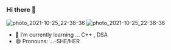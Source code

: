 ### Hi there 👋

![photo_2021-10-25_22-38-36](https://user-images.githubusercontent.com/86922002/138806170-fffd2c8e-dcbd-4fe0-a076-bbeb6e176c08.jpg)
![photo_2021-10-25_22-38-36](https://user-images.githubusercontent.com/86922002/138806899-82652759-ceef-4f13-8ec2-653d7cb348c3.jpg)


- 🌱 I’m currently learning ... C++ , DSA
- 😄 Pronouns: ...-SHE/HER

